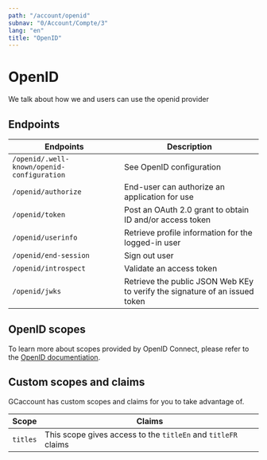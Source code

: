 ```yaml
---
path: "/account/openid"
subnav: "0/Account/Compte/3"
lang: "en"
title: "OpenID"
---
```


<helmet>
<title> GCaccount - OpenID </title>
</helmet>

# OpenID

We talk about how we and users can use the openid provider

## Endpoints

| Endpoints |Description |
| --------- | ---------- |
| `/openid/.well-known/openid-configuration` | See OpenID configuration |
| `/openid/authorize` | End-user can authorize an application for use |
| `/openid/token` | Post an OAuth 2.0 grant to obtain ID and/or access token |
| `/openid/userinfo` | Retrieve profile information for the logged-in user |
| `/openid/end-session` | Sign out user |
| `/openid/introspect` | Validate an access token |
| `/openid/jwks` | Retrieve the public JSON Web KEy to verify the signature of an issued token |

## OpenID scopes

To learn more about scopes provided by OpenID Connect, please refer to the [OpenID documentiation](https://openid.net/specs/openid-connect-basic-1_0.html#Scopes).

## Custom scopes and claims

GCaccount has custom scopes and claims for you to take advantage of.

| Scope | Claims |
| --------- | ---------- |
| `titles` | This scope gives access to the `titleEn` and `titleFR` claims |
